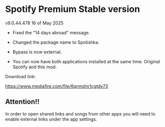 # Spotify Premium Stable version

v9.0.44.478 16 of May 2025

- Fixed the "14 days abroad" message.

- Changed the package name to Spotishka.

- Bypass is now external.

- You can now have both applications installed at the same time. Original Spotify and this mod.

Download link:

https://www.mediafire.com/file/6qrmshv1cgtdv73

## Attention!!

In order to open shared links and songs from other apps you will need to enable external links under the app settings.

